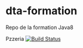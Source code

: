 # dta-formation
Repo de la formation Java8

Pzzeria
[![Build Status](http://ns377570.ip-5-196-89.eu:8080/job/loic-pizzeria-build/badge/icon)](http://ns377570.ip-5-196-89.eu:8080/job/loic-pizzeria-build/)
